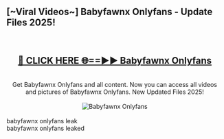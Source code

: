 <h2>[~Viral Videos~] Babyfawnx Onlyfans - Update Files 2025!</h2>
<br>
<div align="center">
<h2><a href="https://betterlinks.top/A2PfLJ" rel="nofollow">🔴 CLICK HERE 🌐==►► Babyfawnx Onlyfans</a></h2>
<br>
Get Babyfawnx Onlyfans and all content. Now you can access all videos and pictures of Babyfawnx Onlyfans. New Updated Files 2025!
<br>
<br>
<a href="https://betterlinks.top/A2PfLJ" rel="nofollow" data-target="animated-image.originalLink"><img src="https://i.ibb.co.com/WyWwxjT/player-gif2.gif" alt="Babyfawnx Onlyfans" style="max-width: 100%; display: inline-block;" data-target="animated-image.originalImage"></a>
</div>
<br>
babyfawnx onlyfans leak<br>
babyfawnx onlyfans leaked
